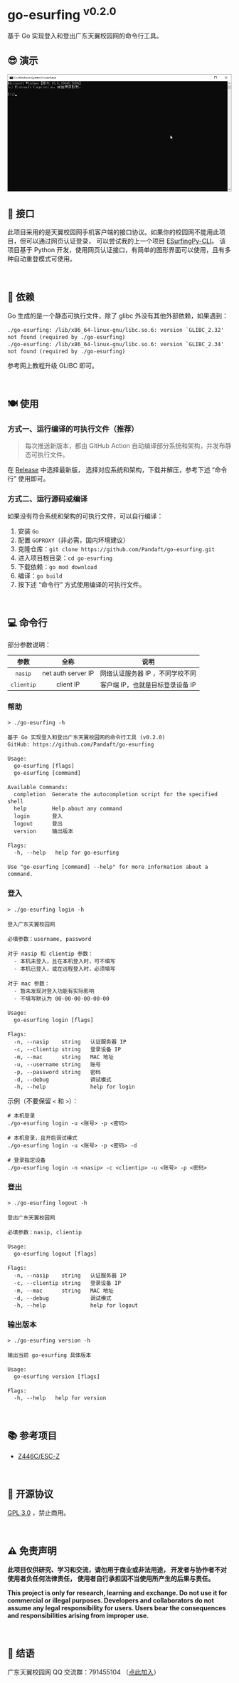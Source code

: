 # go-esurfing <sup>v0.2.0</sup>

基于 Go 实现登入和登出广东天翼校园网的命令行工具。

## 😎 演示

![demo.gif](docs/demo.gif)

## 🔌 接口

此项目采用的是天翼校园网手机客户端的接口协议。如果你的校园网不能用此项目，但可以通过网页认证登录，
可以尝试我的上一个项目 [ESurfingPy-CLI](https://github.com/Pandaft/ESurfingPy-CLI)。
该项目基于 Python 开发，使用网页认证接口，有简单的图形界面可以使用，且有多种自动重登模式可使用。

<br />

## 🔗 依赖

Go 生成的是一个静态可执行文件，除了 glibc 外没有其他外部依赖，如果遇到：

```
./go-esurfing: /lib/x86_64-linux-gnu/libc.so.6: version `GLIBC_2.32' not found (required by ./go-esurfing)
./go-esurfing: /lib/x86_64-linux-gnu/libc.so.6: version `GLIBC_2.34' not found (required by ./go-esurfing)
```

参考网上教程升级 GLIBC 即可。

<br />

## 🍽️ 使用

### 方式一、运行编译的可执行文件（推荐）

> 每次推送新版本，都由 GitHub Action 自动编译部分系统和架构，并发布静态可执行文件。

在 [Release](https://github.com/Pandaft/go-esurfing/releases) 中选择最新版，
选择对应系统和架构，下载并解压，参考下述 “命令行” 使用即可。

### 方式二、运行源码或编译

如果没有符合系统和架构的可执行文件，可以自行编译：

1. 安装 `Go`
2. 配置 `GOPROXY`（非必需，国内环境建议）
3. 克隆仓库：`git clone https://github.com/Pandaft/go-esurfing.git`
4. 进入项目根目录：`cd go-esurfing`
5. 下载依赖：`go mod download`
6. 编译：`go build`
7. 按下述 “命令行” 方式使用编译的可执行文件。

<br />

## 💻 命令行

部分参数说明：

|     参数     |         全称         |         说明          | 
|:----------:|:------------------:|:-------------------:|
|  `nasip`   | net auth server IP | 网络认证服务器 IP ，不同学校不同  |
| `clientip` |     client IP      | 客户端 IP，也就是目标登录设备 IP |

### 帮助

```text
> ./go-esurfing -h

基于 Go 实现登入和登出广东天翼校园网的命令行工具 (v0.2.0)
GitHub: https://github.com/Pandaft/go-esurfing

Usage:
  go-esurfing [flags]
  go-esurfing [command]

Available Commands:
  completion  Generate the autocompletion script for the specified shell
  help        Help about any command
  login       登入
  logout      登出
  version     输出版本

Flags:
  -h, --help   help for go-esurfing

Use "go-esurfing [command] --help" for more information about a command.
```

### 登入

```text
> ./go-esurfing login -h

登入广东天翼校园网

必填参数：username, password

对于 nasip 和 clientip 参数：
  - 本机未登入，且在本机登入时，可不填写
  - 本机已登入，或在远程登入时，必须填写

对于 mac 参数：
  - 暂未发现对登入功能有实际影响
  - 不填写默认为 00-00-00-00-00-00

Usage:
  go-esurfing login [flags]

Flags:
  -n, --nasip    string   认证服务器 IP
  -c, --clientip string   登录设备 IP
  -m, --mac      string   MAC 地址
  -u, --username string   账号
  -p, --password string   密码
  -d, --debug             调试模式
  -h, --help              help for login
```

示例（不要保留 `<` 和 `>`）：

```shell
# 本机登录
./go-esurfing login -u <账号> -p <密码>

# 本机登录，且开启调试模式
./go-esurfing login -u <账号> -p <密码> -d

# 登录指定设备
./go-esurfing login -n <nasip> -c <clientip> -u <账号> -p <密码>
```

### 登出

```text
> ./go-esurfing logout -h

登出广东天翼校园网

必填参数：nasip, clientip

Usage:
  go-esurfing logout [flags]

Flags:
  -n, --nasip    string   认证服务器 IP
  -c, --clientip string   登录设备 IP
  -m, --mac      string   MAC 地址
  -d, --debug             调试模式
  -h, --help              help for logout
```

### 输出版本

```text
> ./go-esurfing version -h

输出当前 go-esurfing 具体版本

Usage:
  go-esurfing version [flags]

Flags:
  -h, --help   help for version
```

<br />

## 📚 参考项目

- [Z446C/ESC-Z](https://github.com/Z446C/ESC-Z/)

<br />

## 📜 开源协议

[GPL 3.0](https://github.com/Pandaft/go-esurfing/blob/main/LICENSE) ，禁止商用。

<br />

## ⚠️ 免责声明

**此项目仅供研究、学习和交流，请勿用于商业或非法用途，
开发者与协作者不对使用者负任何法律责任，
使用者自行承担因不当使用所产生的后果与责任。**

**This project is only for research, learning and exchange.
Do not use it for commercial or illegal purposes.
Developers and collaborators do not assume any legal responsibility for users.
Users bear the consequences and responsibilities arising from improper use.**

<br />

## 👋 结语

广东天翼校园网 QQ 交流群：791455104
（[点此加入](http://qm.qq.com/cgi-bin/qm/qr?_wv=1027&k=yTA84KiemCppMD5Y2CDepUsnVRo59dOS&authKey=CH%2Bb2yFiTVPqLOjdwrEGXGVvmhWTURTFX8yM5eRA7ipWh5fOKAIpJRqCKDIWZT7V&noverify=0&group_code=791455104)）
